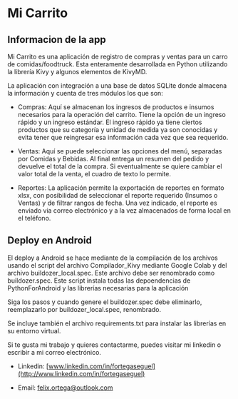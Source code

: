 # Mi Carrito

## Informacion de la app

Mi Carrito es una aplicación de registro de compras y ventas para un carro de
comidas/foodtruck. Esta enteramente desarrollada en Python utilizando la
librería Kivy y algunos elementos de KivyMD.

La aplicación con integración a una base de datos SQLite donde almacena la
información y cuenta de tres módulos los que son:

-   Compras: Aquí se almacenan los ingresos de productos e insumos necesarios
    para la operación del carrito. Tiene la opción de un ingreso rápido y un
    ingreso estándar. El ingreso rápido ya tiene ciertos productos que su
    categoría y unidad de medida ya son conocidas y evita tener que reingresar
    esa información cada vez que sea requerido.

-   Ventas: Aquí se puede seleccionar las opciones del menú, separadas por
    Comidas y Bebidas. Al final entrega un resumen del pedido y devuelve el
    total de la compra. Si eventualmente se quiere cambiar el valor total de la
    venta, el cuadro de texto lo permite.

-   Reportes: La aplicación permite la exportación de reportes en formato xlsx,
    con posibilidad de seleccionar el reporte requerido (Insumos o Ventas) y de
    filtrar rangos de fecha. Una vez indicado, el reporte es enviado via correo
    electrónico y a la vez almacenados de forma local en el teléfono.

## Deploy en Android

El deploy a Android se hace mediante de la compilación de los archivos usando el
script del archivo Compilador_Kivy mediante Google Colab y del archivo
buildozer_local.spec. Este archivo debe ser renombrado como buildozer.spec. Este
script instala todas las depoendencias de PythonForAndroid y las librerías
necesarias para la aplicación

Siga los pasos y cuando genere el buildozer.spec debe eliminarlo, reemplazarlo
por buildozer_local.spec, renombrado.

Se incluye también el archivo requirements.txt para instalar las librerías en su
entorno virtual.

Si te gusta mi trabajo y quieres contactarme, puedes visitar mi linkedin o
escribir a mi correo electrónico.

-   Linkedin:
    [www.linkedin.com/in/fortegaseguel](http://www.linkedin.com/in/fortegaseguel)

-   Email: felix.ortega@outlook.com
